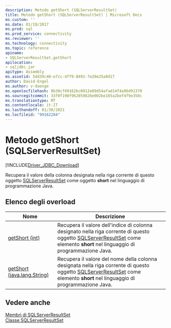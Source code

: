```yaml
---
description: Metodo getShort (SQLServerResultSet)
title: Metodo getShort (SQLServerResultSet) | Microsoft Docs
ms.custom: ''
ms.date: 01/19/2017
ms.prod: sql
ms.prod_service: connectivity
ms.reviewer: ''
ms.technology: connectivity
ms.topic: reference
apiname:
- SQLServerResultSet.getShort
apilocation:
- sqljdbc.jar
apitype: Assembly
ms.assetid: 5dd39c40-e7cc-4ff9-8491-7e20e25a9d17
author: David-Engel
ms.author: v-daenge
ms.openlocfilehash: 0b30cf69162bc0912e89d54afad14f4a96d91370
ms.sourcegitcommit: 33f0f190f962059826e002be165a2bef4f9e350c
ms.translationtype: MT
ms.contentlocale: it-IT
ms.lasthandoff: 01/30/2021
ms.locfileid: "99162284"
---
```

# <a name="getshort-method-sqlserverresultset"></a>Metodo getShort (SQLServerResultSet)
[!INCLUDE[Driver_JDBC_Download](../../../includes/driver_jdbc_download.md)]

  Recupera il valore della colonna designata nella riga corrente di questo oggetto [SQLServerResultSet](../../../connect/jdbc/reference/sqlserverresultset-class.md) come oggetto **short** nel linguaggio di programmazione Java.  
  
## <a name="overload-list"></a>Elenco degli overload  
  
|Nome|Descrizione|  
|----------|-----------------|  
|[getShort (int)](../../../connect/jdbc/reference/getshort-method-int-sqlserverresultset.md)|Recupera il valore dell'indice di colonna designato nella riga corrente di questo oggetto [SQLServerResultSet](../../../connect/jdbc/reference/sqlserverresultset-class.md) come elemento **short** nel linguaggio di programmazione Java.|  
|[getShort (java.lang.String)](../../../connect/jdbc/reference/getshort-method-java-lang-string-sqlserverresultset.md)|Recupera il valore del nome della colonna designata nella riga corrente di questo oggetto [SQLServerResultSet](../../../connect/jdbc/reference/sqlserverresultset-class.md) come elemento **short** nel linguaggio di programmazione Java.|  
  
## <a name="see-also"></a>Vedere anche  
 [Membri di SQLServerResultSet](../../../connect/jdbc/reference/sqlserverresultset-members.md)   
 [Classe SQLServerResultSet](../../../connect/jdbc/reference/sqlserverresultset-class.md)  
  
  
